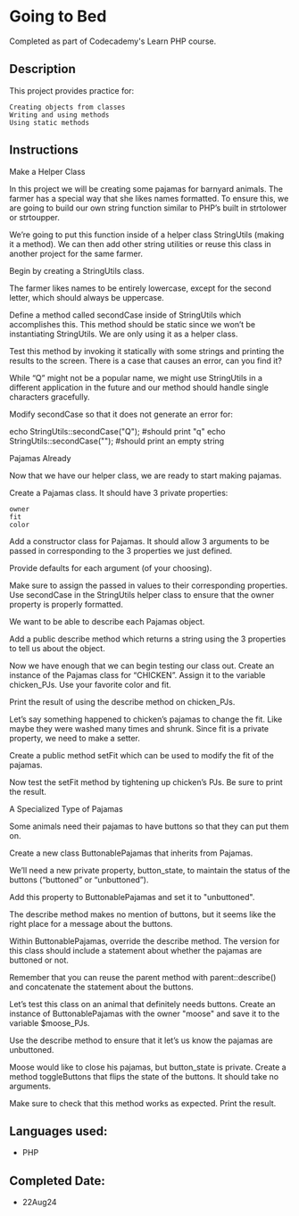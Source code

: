 # Going to Bed
Completed as part of Codecademy's Learn PHP course. 


## Description
This project provides practice for:

    Creating objects from classes
    Writing and using methods
    Using static methods


## Instructions

Make a Helper Class

In this project we will be creating some pajamas for barnyard animals. The farmer has a special way that she likes names formatted. To ensure this, we are going to build our own string function similar to PHP’s built in strtolower or strtoupper.

We’re going to put this function inside of a helper class StringUtils (making it a method). We can then add other string utilities or reuse this class in another project for the same farmer.

Begin by creating a StringUtils class.

The farmer likes names to be entirely lowercase, except for the second letter, which should always be uppercase.

Define a method called secondCase inside of StringUtils which accomplishes this. This method should be static since we won’t be instantiating StringUtils. We are only using it as a helper class.

Test this method by invoking it statically with some strings and printing the results to the screen. There is a case that causes an error, can you find it?

While “Q” might not be a popular name, we might use StringUtils in a different application in the future and our method should handle single characters gracefully.

Modify secondCase so that it does not generate an error for:

echo StringUtils::secondCase("Q"); #should print "q"
echo StringUtils::secondCase(""); #should print an empty string

Pajamas Already

Now that we have our helper class, we are ready to start making pajamas.

Create a Pajamas class. It should have 3 private properties:

    owner
    fit
    color

Add a constructor class for Pajamas. It should allow 3 arguments to be passed in corresponding to the 3 properties we just defined.

Provide defaults for each argument (of your choosing).

Make sure to assign the passed in values to their corresponding properties. Use secondCase in the StringUtils helper class to ensure that the owner property is properly formatted.

We want to be able to describe each Pajamas object.

Add a public describe method which returns a string using the 3 properties to tell us about the object.

Now we have enough that we can begin testing our class out. Create an instance of the Pajamas class for “CHICKEN”. Assign it to the variable chicken_PJs. Use your favorite color and fit.

Print the result of using the describe method on chicken_PJs.

Let’s say something happened to chicken’s pajamas to change the fit. Like maybe they were washed many times and shrunk. Since fit is a private property, we need to make a setter.

Create a public method setFit which can be used to modify the fit of the pajamas.

Now test the setFit method by tightening up chicken’s PJs. Be sure to print the result.

A Specialized Type of Pajamas

Some animals need their pajamas to have buttons so that they can put them on.

Create a new class ButtonablePajamas that inherits from Pajamas.

We’ll need a new private property, button_state, to maintain the status of the buttons (“buttoned” or “unbuttoned”).

Add this property to ButtonablePajamas and set it to "unbuttoned".

The describe method makes no mention of buttons, but it seems like the right place for a message about the buttons.

Within ButtonablePajamas, override the describe method. The version for this class should include a statement about whether the pajamas are buttoned or not.

Remember that you can reuse the parent method with parent::describe() and concatenate the statement about the buttons.

Let’s test this class on an animal that definitely needs buttons. Create an instance of ButtonablePajamas with the owner "moose" and save it to the variable $moose_PJs.

Use the describe method to ensure that it let’s us know the pajamas are unbuttoned.

Moose would like to close his pajamas, but button_state is private. Create a method toggleButtons that flips the state of the buttons. It should take no arguments.

Make sure to check that this method works as expected. Print the result.



## Languages used:
* PHP
  
## Completed Date:
* 22Aug24
